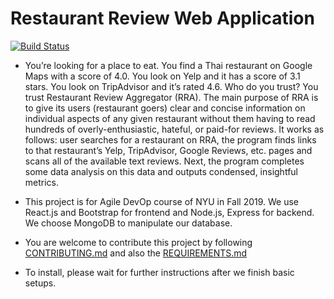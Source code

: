 # Restaurant Review Web Application
[![Build Status](https://travis-ci.com/nyu-software-engineering/fall-2019-restaurant-reviews.svg?branch=master)](https://travis-ci.com/nyu-software-engineering/fall-2019-restaurant-reviews)

- You’re looking for a place to eat. You find a Thai restaurant on Google Maps with a score of 4.0. You look on Yelp and it has a score of 3.1 stars. You look on TripAdvisor and it’s rated 4.6. Who do you trust? You trust Restaurant Review Aggregator (RRA). The main purpose of RRA is to give its users (restaurant goers) clear and concise information on individual aspects of any given restaurant without them having to read hundreds of overly-enthusiastic, hateful, or paid-for reviews. It works as follows: user searches for a restaurant on RRA, the program finds links to that restaurant’s Yelp, TripAdvisor, Google Reviews, etc. pages and scans all of the available text reviews. Next, the program completes some data analysis on this data and outputs condensed, insightful metrics.


- This project is for Agile DevOp course of NYU in Fall 2019. We use React.js and Bootstrap for frontend and Node.js, Express for backend. We choose MongoDB to manipulate our database.

- You are welcome to contribute this project by following [CONTRIBUTING.md](https://github.com/nyu-software-engineering/fall-2019-easy-nyu/blob/master/CONTRIBUTING.md) and also the [REQUIREMENTS.md](https://github.com/nyu-software-engineering/fall-2019-restaurant-reviews/blob/master/REQUIREMENTS.md)

- To install, please wait for further instructions after we finish basic setups.
